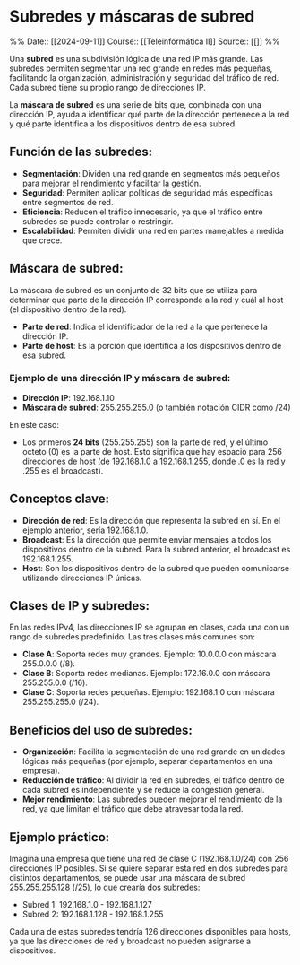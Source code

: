 # Subredes y máscaras de subred

%%
Date:: [[2024-09-11]]
Course:: [[Teleinformática II]]
Source:: [[]]
%%

Una **subred** es una subdivisión lógica de una red IP más grande. Las subredes permiten segmentar una red grande en redes más pequeñas, facilitando la organización, administración y seguridad del tráfico de red. Cada subred tiene su propio rango de direcciones IP.

La **máscara de subred** es una serie de bits que, combinada con una dirección IP, ayuda a identificar qué parte de la dirección pertenece a la red y qué parte identifica a los dispositivos dentro de esa subred.

## Función de las subredes:

- **Segmentación**: Dividen una red grande en segmentos más pequeños para mejorar el rendimiento y facilitar la gestión.
- **Seguridad**: Permiten aplicar políticas de seguridad más específicas entre segmentos de red.
- **Eficiencia**: Reducen el tráfico innecesario, ya que el tráfico entre subredes se puede controlar o restringir.
- **Escalabilidad**: Permiten dividir una red en partes manejables a medida que crece.

## Máscara de subred:

La máscara de subred es un conjunto de 32 bits que se utiliza para determinar qué parte de la dirección IP corresponde a la red y cuál al host (el dispositivo dentro de la red).

- **Parte de red**: Indica el identificador de la red a la que pertenece la dirección IP.
- **Parte de host**: Es la porción que identifica a los dispositivos dentro de esa subred.

### Ejemplo de una dirección IP y máscara de subred:

- **Dirección IP**: 192.168.1.10
- **Máscara de subred**: 255.255.255.0 (o también notación CIDR como /24)

En este caso:

- Los primeros **24 bits** (255.255.255) son la parte de red, y el último octeto (0) es la parte de host. Esto significa que hay espacio para 256 direcciones de host (de 192.168.1.0 a 192.168.1.255, donde .0 es la red y .255 es el broadcast).

## Conceptos clave:

- **Dirección de red**: Es la dirección que representa la subred en sí. En el ejemplo anterior, sería 192.168.1.0.
- **Broadcast**: Es la dirección que permite enviar mensajes a todos los dispositivos dentro de la subred. Para la subred anterior, el broadcast es 192.168.1.255.
- **Host**: Son los dispositivos dentro de la subred que pueden comunicarse utilizando direcciones IP únicas.

## Clases de IP y subredes:

En las redes IPv4, las direcciones IP se agrupan en clases, cada una con un rango de subredes predefinido. Las tres clases más comunes son:

- **Clase A**: Soporta redes muy grandes. Ejemplo: 10.0.0.0 con máscara 255.0.0.0 (/8).
- **Clase B**: Soporta redes medianas. Ejemplo: 172.16.0.0 con máscara 255.255.0.0 (/16).
- **Clase C**: Soporta redes pequeñas. Ejemplo: 192.168.1.0 con máscara 255.255.255.0 (/24).

## Beneficios del uso de subredes:

- **Organización**: Facilita la segmentación de una red grande en unidades lógicas más pequeñas (por ejemplo, separar departamentos en una empresa).
- **Reducción de tráfico**: Al dividir la red en subredes, el tráfico dentro de cada subred es independiente y se reduce la congestión general.
- **Mejor rendimiento**: Las subredes pueden mejorar el rendimiento de la red, ya que limitan el tráfico que debe atravesar toda la red.

## Ejemplo práctico:

Imagina una empresa que tiene una red de clase C (192.168.1.0/24) con 256 direcciones IP posibles. Si se quiere separar esta red en dos subredes para distintos departamentos, se puede usar una máscara de subred 255.255.255.128 (/25), lo que crearía dos subredes:

- Subred 1: 192.168.1.0 - 192.168.1.127
- Subred 2: 192.168.1.128 - 192.168.1.255

Cada una de estas subredes tendría 126 direcciones disponibles para hosts, ya que las direcciones de red y broadcast no pueden asignarse a dispositivos.
